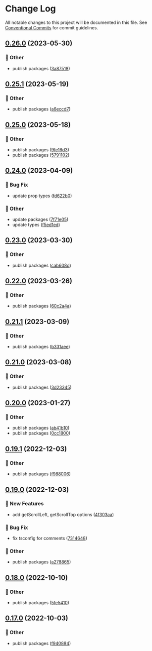 # Change Log

All notable changes to this project will be documented in this file.
See [Conventional Commits](https://conventionalcommits.org) for commit guidelines.

## [0.26.0](https://github.com/daybrush/infinite-viewer/blob/master/packages/react-infinite-viewer/compare/react-infinite-viewer@0.25.1...react-infinite-viewer@0.26.0) (2023-05-30)


### :mega: Other

* publish packages ([3a87518](https://github.com/daybrush/infinite-viewer/blob/master/packages/react-infinite-viewer/commit/3a8751838224c542c8952a05f6b1e7c7080ff048))



## [0.25.1](https://github.com/daybrush/infinite-viewer/blob/master/packages/react-infinite-viewer/compare/react-infinite-viewer@0.25.0...react-infinite-viewer@0.25.1) (2023-05-19)


### :mega: Other

* publish packages ([a6eccd7](https://github.com/daybrush/infinite-viewer/blob/master/packages/react-infinite-viewer/commit/a6eccd765bbb50bc0ead2c4997756914d53141bb))



## [0.25.0](https://github.com/daybrush/infinite-viewer/blob/master/packages/react-infinite-viewer/compare/react-infinite-viewer@0.24.0...react-infinite-viewer@0.25.0) (2023-05-18)


### :mega: Other

* publish packages ([9fe16d3](https://github.com/daybrush/infinite-viewer/blob/master/packages/react-infinite-viewer/commit/9fe16d35f4c550dbdcfb5b527e4ed53476067a7d))
* publish packages ([5791102](https://github.com/daybrush/infinite-viewer/blob/master/packages/react-infinite-viewer/commit/579110248f87ca469c67998da17a9618f30d3484))



## [0.24.0](https://github.com/daybrush/infinite-viewer/blob/master/packages/react-infinite-viewer/compare/react-infinite-viewer@0.23.0...react-infinite-viewer@0.24.0) (2023-04-09)


### :bug: Bug Fix

* update prop types ([fd622b0](https://github.com/daybrush/infinite-viewer/blob/master/packages/react-infinite-viewer/commit/fd622b05facc759dda28d1897e689642f88dbed8))


### :mega: Other

* update packages ([7f71e05](https://github.com/daybrush/infinite-viewer/blob/master/packages/react-infinite-viewer/commit/7f71e052a12f56bd5e1f662181ce1b28bb8004a0))
* update types ([f5ed1ed](https://github.com/daybrush/infinite-viewer/blob/master/packages/react-infinite-viewer/commit/f5ed1ed526854f04cce3797286b0486b165fe466))



## [0.23.0](https://github.com/daybrush/infinite-viewer/blob/master/packages/react-infinite-viewer/compare/react-infinite-viewer@0.22.0...react-infinite-viewer@0.23.0) (2023-03-30)


### :mega: Other

* publish packages ([cab608d](https://github.com/daybrush/infinite-viewer/blob/master/packages/react-infinite-viewer/commit/cab608da74002e91953071ab646caaf8b46e8843))



## [0.22.0](https://github.com/daybrush/infinite-viewer/blob/master/packages/react-infinite-viewer/compare/react-infinite-viewer@0.21.1...react-infinite-viewer@0.22.0) (2023-03-26)


### :mega: Other

* publish packages ([60c2a4a](https://github.com/daybrush/infinite-viewer/blob/master/packages/react-infinite-viewer/commit/60c2a4a4752b756189bc2cea63e5d6defe1e83f7))



## [0.21.1](https://github.com/daybrush/infinite-viewer/blob/master/packages/react-infinite-viewer/compare/react-infinite-viewer@0.21.0...react-infinite-viewer@0.21.1) (2023-03-09)


### :mega: Other

* publish packages ([b331aee](https://github.com/daybrush/infinite-viewer/blob/master/packages/react-infinite-viewer/commit/b331aeefc684f815276d0fc4ec05f9955f59cd20))



## [0.21.0](https://github.com/daybrush/infinite-viewer/blob/master/packages/react-infinite-viewer/compare/react-infinite-viewer@0.20.0...react-infinite-viewer@0.21.0) (2023-03-08)


### :mega: Other

* publish packages ([3d23345](https://github.com/daybrush/infinite-viewer/blob/master/packages/react-infinite-viewer/commit/3d233455960c7afd2515c68ca26e1c00bf5bff1e))



## [0.20.0](https://github.com/daybrush/infinite-viewer/blob/master/packages/react-infinite-viewer/compare/react-infinite-viewer@0.19.1...react-infinite-viewer@0.20.0) (2023-01-27)


### :mega: Other

* publish packages ([ab41b10](https://github.com/daybrush/infinite-viewer/blob/master/packages/react-infinite-viewer/commit/ab41b100b2da4b3f5021cb843dd0731bbdea4a68))
* publish packages ([0cc1800](https://github.com/daybrush/infinite-viewer/blob/master/packages/react-infinite-viewer/commit/0cc18007e64be634cc938dae905c78b7321498c3))



## [0.19.1](https://github.com/daybrush/infinite-viewer/blob/master/packages/react-infinite-viewer/compare/react-infinite-viewer@0.19.0...react-infinite-viewer@0.19.1) (2022-12-03)


### :mega: Other

* publish packages ([f988006](https://github.com/daybrush/infinite-viewer/blob/master/packages/react-infinite-viewer/commit/f98800609ce749dfd28da11af42448c310ef252f))



## [0.19.0](https://github.com/daybrush/infinite-viewer/blob/master/packages/react-infinite-viewer/compare/react-infinite-viewer@0.18.0...react-infinite-viewer@0.19.0) (2022-12-03)


### :rocket: New Features

* add getScrollLeft, getScrollTop options ([4f303aa](https://github.com/daybrush/infinite-viewer/blob/master/packages/react-infinite-viewer/commit/4f303aa828dd501bec149447abf9d015633a53cb))


### :bug: Bug Fix

* fix tsconfig for comments ([7314648](https://github.com/daybrush/infinite-viewer/blob/master/packages/react-infinite-viewer/commit/73146488f0a9308aa4db99a473269ddb744e18af))


### :mega: Other

* publish packages ([a278865](https://github.com/daybrush/infinite-viewer/blob/master/packages/react-infinite-viewer/commit/a27886520517db13db611cbede6861be1b7f090a))



## [0.18.0](https://github.com/daybrush/infinite-viewer/blob/master/packages/react-infinite-viewer/compare/react-infinite-viewer@0.17.0...react-infinite-viewer@0.18.0) (2022-10-10)


### :mega: Other

* publish packages ([5fe5410](https://github.com/daybrush/infinite-viewer/blob/master/packages/react-infinite-viewer/commit/5fe5410328336014b62b899bfbdd642768372563))



## [0.17.0](https://github.com/daybrush/infinite-viewer/blob/master/packages/react-infinite-viewer/compare/react-infinite-viewer@0.16.5...react-infinite-viewer@0.17.0) (2022-10-03)


### :mega: Other

* publish packages ([f940884](https://github.com/daybrush/infinite-viewer/blob/master/packages/react-infinite-viewer/commit/f9408844f99014de30b3e9348541719f9bceef39))
